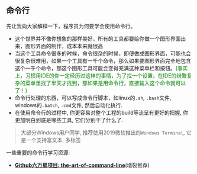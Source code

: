 ## 命令行

先让我向大家解释一下，程序员为何要学会使用命令行。

- 这个世界并不像你想象的那样美好，所有的工具都要给你做一个图形界面出来，图形界面的制作，成本本来就很高
- 当这个工具命令很多的时候，命令很杂的时候，即便做成图形界面，可能也会很复杂很难用，如果一个工具有一千个命令，那么如果要图形界面完全地包含这个一千个命令，那这个图形工具可能会变得充满这种菜单栏和按钮。<span style = "color: green">(事实上，习惯用IDE的你一定经历过这样的事情，为了找一个设置，在IDE的纷繁复杂的菜单里找了半天才找到，那如果是用命令行，直接输入这个命令就可以了！)</span>
- 命令行处理的东西，可以写成命令行脚本，如linux的`.sh`, `.bash`文件, windows的`.batch`, `.cmd`文件, 然后自动化执行.
- 在使用命令行的过程中, 你更容易对整个工程的build等流呈有更好的把握, 你更加明白到底是哪些工具, 它们分别干了什么了.


>大部分Windows用户同学, 推荐使用2019微软推出的`Windows Terminal`, 它是一个支持富文本, 多标签

一些重要的命令行学习资源:

- **[Github六万星项目: the-art-of-command-line](https://github.com/jlevy/the-art-of-command-line)**(墙裂推荐)




